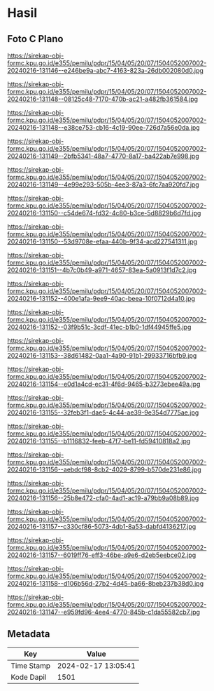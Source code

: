 # Hasil

## Foto C Plano

https://sirekap-obj-formc.kpu.go.id/e355/pemilu/pdpr/15/04/05/20/07/1504052007002-20240216-131146--e246be9a-abc7-4163-823a-26db002080d0.jpg

https://sirekap-obj-formc.kpu.go.id/e355/pemilu/pdpr/15/04/05/20/07/1504052007002-20240216-131148--08125c48-7170-470b-ac21-a482fb361584.jpg

https://sirekap-obj-formc.kpu.go.id/e355/pemilu/pdpr/15/04/05/20/07/1504052007002-20240216-131148--e38ce753-cb16-4c19-90ee-726d7a56e0da.jpg

https://sirekap-obj-formc.kpu.go.id/e355/pemilu/pdpr/15/04/05/20/07/1504052007002-20240216-131149--2bfb5341-48a7-4770-8a17-ba422ab7e998.jpg

https://sirekap-obj-formc.kpu.go.id/e355/pemilu/pdpr/15/04/05/20/07/1504052007002-20240216-131149--4e99e293-505b-4ee3-87a3-6fc7aa920fd7.jpg

https://sirekap-obj-formc.kpu.go.id/e355/pemilu/pdpr/15/04/05/20/07/1504052007002-20240216-131150--c54de674-fd32-4c80-b3ce-5d8829b6d7fd.jpg

https://sirekap-obj-formc.kpu.go.id/e355/pemilu/pdpr/15/04/05/20/07/1504052007002-20240216-131150--53d9708e-efaa-440b-9f34-acd227541311.jpg

https://sirekap-obj-formc.kpu.go.id/e355/pemilu/pdpr/15/04/05/20/07/1504052007002-20240216-131151--4b7c0b49-a971-4657-83ea-5a0913f1d7c2.jpg

https://sirekap-obj-formc.kpu.go.id/e355/pemilu/pdpr/15/04/05/20/07/1504052007002-20240216-131152--400e1afa-9ee9-40ac-beea-10f0712d4a10.jpg

https://sirekap-obj-formc.kpu.go.id/e355/pemilu/pdpr/15/04/05/20/07/1504052007002-20240216-131152--03f9b51c-3cdf-41ec-b1b0-1df44945ffe5.jpg

https://sirekap-obj-formc.kpu.go.id/e355/pemilu/pdpr/15/04/05/20/07/1504052007002-20240216-131153--38d61482-0aa1-4a90-91b1-29933716bfb9.jpg

https://sirekap-obj-formc.kpu.go.id/e355/pemilu/pdpr/15/04/05/20/07/1504052007002-20240216-131154--e0d1a4cd-ec31-4f6d-9465-b3273ebee49a.jpg

https://sirekap-obj-formc.kpu.go.id/e355/pemilu/pdpr/15/04/05/20/07/1504052007002-20240216-131155--32feb3f1-dae5-4c44-ae39-9e354d7775ae.jpg

https://sirekap-obj-formc.kpu.go.id/e355/pemilu/pdpr/15/04/05/20/07/1504052007002-20240216-131155--b1116832-feeb-47f7-be11-fd59410818a2.jpg

https://sirekap-obj-formc.kpu.go.id/e355/pemilu/pdpr/15/04/05/20/07/1504052007002-20240216-131156--aebdcf98-8cb2-4029-8799-b570de231e86.jpg

https://sirekap-obj-formc.kpu.go.id/e355/pemilu/pdpr/15/04/05/20/07/1504052007002-20240216-131156--25b8e472-cfa0-4ad1-ac19-a79bb9a08b89.jpg

https://sirekap-obj-formc.kpu.go.id/e355/pemilu/pdpr/15/04/05/20/07/1504052007002-20240216-131157--c330cf86-5073-4db1-8a53-dabfd4136217.jpg

https://sirekap-obj-formc.kpu.go.id/e355/pemilu/pdpr/15/04/05/20/07/1504052007002-20240216-131157--6019ff76-eff3-46be-a9e6-d2eb5eebce02.jpg

https://sirekap-obj-formc.kpu.go.id/e355/pemilu/pdpr/15/04/05/20/07/1504052007002-20240216-131158--d106b56d-27b2-4d45-ba66-8beb237b38d0.jpg

https://sirekap-obj-formc.kpu.go.id/e355/pemilu/pdpr/15/04/05/20/07/1504052007002-20240216-131147--e959fd96-4ee4-4770-845b-c1da55582cb7.jpg


## Metadata

| Key        | Value               |
| ---------- | ------------------- |
| Time Stamp | 2024-02-17 13:05:41 |
| Kode Dapil | 1501                |



